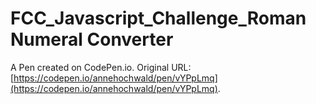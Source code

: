 # FCC_Javascript_Challenge_Roman Numeral Converter

A Pen created on CodePen.io. Original URL: [https://codepen.io/annehochwald/pen/vYPpLmq](https://codepen.io/annehochwald/pen/vYPpLmq).


